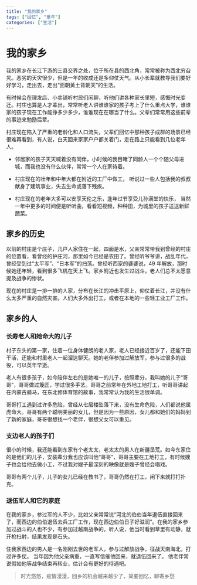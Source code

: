```yaml
---
title: "我的家乡"
tags: ["回忆", "童年"]
categories: ["生活"]
---
```


# 我的家乡

我的家乡在长江下游的三县交界之处，位于所在县的西北角，常常被称为西北穷旮旯。恶劣的天灾很少，但是一年的收成还是多仰仗天气。从小长辈就教导我们要好好学习，走出去，走出“面朝黄土背朝天”的生活。

有时候会在理发店、小卖铺听村民们闲聊，听他们讲各种家长里短，感慨时光变迁。村庄也算是人才辈出，常常听老人讲谁谁家的孩子考上了什么重点大学，谁谁家的孩子现在工作能挣多少多少，谁谁现在在哪当了什么。父辈们常常用这些前辈的事迹来勉励后辈。

村庄现在陷入了严重的老龄化和人口流失，父辈们回忆中那种孩子成群的场景已经很难再看到，有人说，白天回来家家户户都关着门，走在路上只能看到几位老年人。

- 邻居家的孩子天天喊着没有同伴，小时候的我目睹了同龄人一个个随父母进城，而我也没有什么伙伴，常常一个人在家待着。

- 村庄现在的壮年和中年大都在附近的工厂中做工，
  听说过一些人包括我的叔叔献身了建筑事业，失去生命或落下残疾。

- 村庄现在的老年大多可以安享天伦之乐，逢年过节享受儿孙满堂的快乐，
  当然一年中更多的时间便是听听曲，看看短视频，种种田，为城里的孩子送送新鲜蔬菜。

## 家乡的历史

以前的村庄是个庄子，几户人家住在一起，四面是水，父亲常常带我到曾经的村庄的位置看，看曾经的护庄河，那里如今已经是农田了。曾经听爷爷讲，战乱年代，曾经受到过“太平军”、“日本军”的扫荡。曾经听西家的婆婆说，49 年解放，那时候她还年轻，看到很多飞机在天上飞。家乡附近也发生过战斗，老人们总不太愿意提及战争的惨状。

现在的村庄是一排一排的人家，分布在长江的冲击平原上，仰仗着长江，并没有什么太多严重的自然灾害。人们大多外出打工，或者在本地的一些轻工业工厂工作。

## 家乡的人

### 长寿老人和她命大的儿子

村子东头的第一家，住着一位身体健朗的老人家，老人已经接近百岁了，还能下田干活，还能和村里老人一起溜达聊天。她的老伴参加过解放军，参与过很多的战役，可以英年早逝。

老人有很多孩子，如今陪伴左右的是她唯一的儿子，按照辈分，我叫她的儿子“哥哥”，哥哥做过篾匠，学过很多手艺。哥哥之前常年在外地工地打工，听哥哥讲起在内蒙古骑马，在东北修体育馆的故事，我常常认为我的生活很单调。

哥哥打工遇到过许多危险，曾经从七层楼坠落下来，没有生命危险，人们都说他属虎命大。哥哥有两个聪明美丽的女儿，但是因为一些原因，女儿都和她们的妈妈到了新的家庭，哥哥很想找一个老伴，很想父女可以重见。

### 支边老人的孩子们

很小的时候，我还能看到东家有个老太太，老太太的男人在新疆垦荒。如今东家住的是他们的儿子，安装辈分我也应该叫他“哥哥”，哥哥主要在工地打工，有时候嫂子也会给他去做小工，不过我对嫂子最深刻的映像就是嫂子曾经会唱戏。

哥哥有两个儿子，儿子的女儿已经在教书了，哥哥仍然在打工，闲下来就打打扑克。

### 退伍军人和它的家庭

在我的家乡，参过军的人不少，比如父亲常常说“河北的伯伯当年退伍直接回来了，而西边的伯伯退伍去兵工厂工作，现在西边伯伯日子好滋润”。在我的家乡参加过战斗的人也不少，有参加过越南战争的，听人说，他当时看到草里有动静，就开枪扫射，结果发现是石头。

住我家西边的男人是一名刚刚去世的老军人，参与过解放战争，征战天南海北，打过许多仗。
当年因为他父亲病重，一直写信催他回来，就退伍回来了。
他老伴常说假如他等战争结束再转业，估计会有更好的待遇吧。

> 时光悠悠，疫情漫漫，回乡的机会越来越少了，简要回忆，聊寄乡愁
